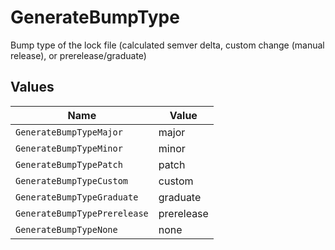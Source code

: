 # GenerateBumpType

Bump type of the lock file (calculated semver delta, custom change (manual release), or prerelease/graduate)


## Values

| Name                         | Value                        |
| ---------------------------- | ---------------------------- |
| `GenerateBumpTypeMajor`      | major                        |
| `GenerateBumpTypeMinor`      | minor                        |
| `GenerateBumpTypePatch`      | patch                        |
| `GenerateBumpTypeCustom`     | custom                       |
| `GenerateBumpTypeGraduate`   | graduate                     |
| `GenerateBumpTypePrerelease` | prerelease                   |
| `GenerateBumpTypeNone`       | none                         |